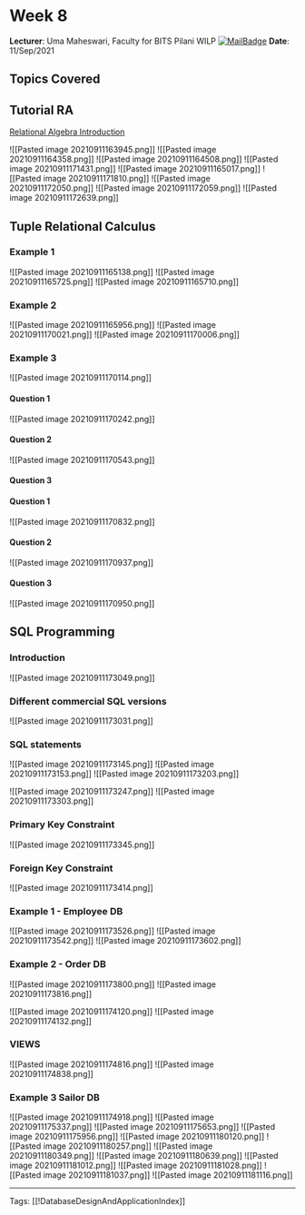 # Week 8
**Lecturer**: Uma Maheswari, Faculty for BITS Pilani WILP
[![MailBadge](https://img.shields.io/badge/-umamaheswaris@wilp.bits--pilani.ac.in-EA4335?style=for-the-badge&logo=gmail&logoColor=white)](mailto:umamaheswaris@wilp.bits-pilani.ac.in)
**Date**: 11/Sep/2021

## Topics Covered

## Tutorial RA
[Relational Algebra Introduction](https://www.geeksforgeeks.org/introduction-of-relational-algebra-in-dbms/)

![[Pasted image 20210911163945.png]]
![[Pasted image 20210911164358.png]]
![[Pasted image 20210911164508.png]]
![[Pasted image 20210911171431.png]]
![[Pasted image 20210911165017.png]]
![[Pasted image 20210911171810.png]]
![[Pasted image 20210911172050.png]]
![[Pasted image 20210911172059.png]]
![[Pasted image 20210911172639.png]]

## Tuple Relational Calculus
### Example 1
![[Pasted image 20210911165138.png]]
![[Pasted image 20210911165725.png]]
![[Pasted image 20210911165710.png]]

### Example 2
![[Pasted image 20210911165956.png]]
![[Pasted image 20210911170021.png]]
![[Pasted image 20210911170006.png]]

### Example 3
![[Pasted image 20210911170114.png]]
#### Question 1
![[Pasted image 20210911170242.png]]
#### Question 2
![[Pasted image 20210911170543.png]]
#### Question 3

#### Question 1
![[Pasted image 20210911170832.png]]
#### Question 2
![[Pasted image 20210911170937.png]]
#### Question 3
![[Pasted image 20210911170950.png]]

## SQL Programming
### Introduction
![[Pasted image 20210911173049.png]]

### Different commercial SQL versions
![[Pasted image 20210911173031.png]]

### SQL statements
![[Pasted image 20210911173145.png]]
![[Pasted image 20210911173153.png]]
![[Pasted image 20210911173203.png]]


![[Pasted image 20210911173247.png]]
![[Pasted image 20210911173303.png]]

### Primary Key Constraint
![[Pasted image 20210911173345.png]]

### Foreign Key Constraint
![[Pasted image 20210911173414.png]]

### Example 1 - Employee DB
![[Pasted image 20210911173526.png]]
![[Pasted image 20210911173542.png]]
![[Pasted image 20210911173602.png]]

### Example 2 - Order DB
![[Pasted image 20210911173800.png]]
![[Pasted image 20210911173816.png]]

![[Pasted image 20210911174120.png]]
![[Pasted image 20210911174132.png]]

### VIEWS

![[Pasted image 20210911174816.png]]
![[Pasted image 20210911174838.png]]

### Example 3 Sailor DB
![[Pasted image 20210911174918.png]]
![[Pasted image 20210911175337.png]]
![[Pasted image 20210911175653.png]]
![[Pasted image 20210911175956.png]]
![[Pasted image 20210911180120.png]]
![[Pasted image 20210911180257.png]]
![[Pasted image 20210911180349.png]]
![[Pasted image 20210911180639.png]]
![[Pasted image 20210911181012.png]]
![[Pasted image 20210911181028.png]]
![[Pasted image 20210911181037.png]]
![[Pasted image 20210911181116.png]]


---
Tags: [[!DatabaseDesignAndApplicationIndex]]